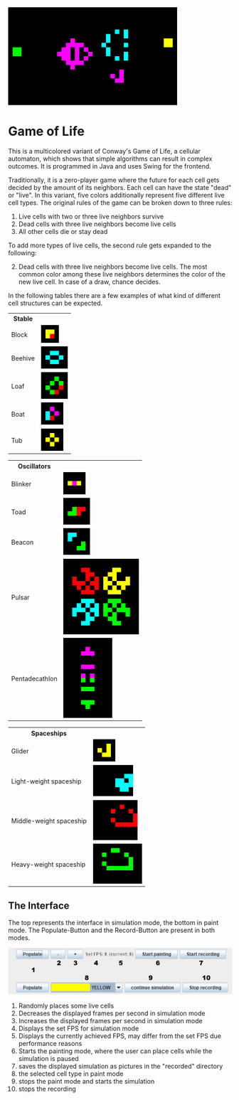 <img src="readme/gosperglidergun.gif" alt="Gosper glider gun">

# Game of Life

This is a multicolored variant of Conway's Game of Life, a cellular automaton, which shows that simple algorithms can result in complex outcomes. It is programmed in Java and uses Swing for the frontend.

Traditionally, it is a zero-player game where the future for each cell gets decided by the amount of its neighbors. Each cell can have the state "dead" or "live". In this variant, five colors additionally represent five different live cell types.
The original rules of the game can be broken down to three rules:
1. Live cells with two or three live neighbors survive
2. Dead cells with three live neighbors become live cells
3. All other cells die or stay dead

To add more types of live cells, the second rule gets expanded to the following:

2. Dead cells with three live neighbors become live cells. The most common color among these live neighbors determines the color of the new live cell. In case of a draw, chance decides.

In the following tables there are a few examples of what kind of different cell structures can be expected.


<table>
  <tr>
  <th>Stable</th>
  </tr>
  <tr>
    <td>Block</td>
    <td><img src="readme/block.png"></td>
  </tr>
  <tr>
    <td>Beehive</td>
    <td><img src="readme/beehive.png"></td>
  </tr>
  <tr>
    <td>Loaf</td>
    <td><img src="readme/loaf.png"></td>
  </tr>
  <tr>
    <td>Boat</td>
    <td><img src="readme/boat.png"></td>
  </tr>
  <tr>
    <td>Tub</td>
    <td><img src="readme/tub.png"></td>
  </tr>
</table>

<table>
  <tr>
  <th>Oscillators</th>
  </tr>
  <tr>
    <td>Blinker</td>
    <td><img src="readme/blinker.gif"></td>
  </tr>
  <tr>
    <td>Toad</td>
    <td><img src="readme/toad.gif"></td>
  </tr>
  <tr>
    <td>Beacon</td>
    <td><img src="readme/beacon.gif"></td>
  </tr>
  <tr>
    <td>Pulsar</td>
    <td><img src="readme/Pulsar.gif"></td>
  </tr>
  <tr>
    <td>Pentadecathlon</td>
    <td><img src="readme/pentadecathlon.gif"></td>
  </tr>
</table>

<table>
  <tr>
  <th>Spaceships</th>
  </tr>
  <tr>
    <td>Glider</td>
    <td><img src="readme/glider.gif"></td>
  </tr>
  <tr>
    <td>Light-weight spaceship</td>
    <td><img src="readme/lightweightspaceship.gif"></td>
  </tr>
  <tr>
    <td>Middle-weight spaceship</td>
    <td><img src="readme/middleweightspaceship.gif"></td>
  </tr>
  <tr>
    <td>Heavy-weight spaceship</td>
    <td><img src="readme/heavyweightspaceship.gif"></td>
  </tr>
</table>

## The Interface

The top represents the interface in simulation mode, the bottom in paint mode. The Populate-Button and the Record-Button are present in both modes.

<img src="readme/interface.png">


1. Randomly places some live cells
2. Decreases the displayed frames per second in simulation mode
3. Increases the displayed frames per second in simulation mode
4. Displays the set FPS for simulation mode
5. Displays the currently achieved FPS, may differ from the set FPS due performance reasons
6. Starts the painting mode, where the user can place cells while the simulation is paused
7. saves the displayed simulation as pictures in the "recorded" directory
8. the selected cell type in paint mode
9. stops the paint mode and starts the simulation
10. stops the recording
